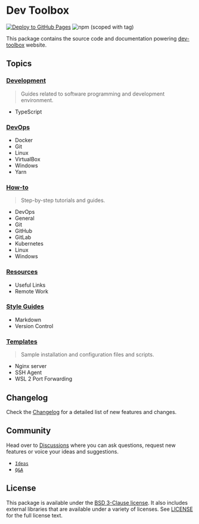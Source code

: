 # Dev Toolbox

[![Deploy to GitHub Pages](https://github.com/rashedmakkouk/dev-toolbox/actions/workflows/deploy-gh-pages.yml/badge.svg)][dev-toolbox-website]
![npm (scoped with tag)](https://img.shields.io/npm/v/@rashedmakkouk/dev-toolbox/latest)

This package contains the source code and documentation powering [dev-toolbox][dev-toolbox-website] website.

## Topics

### [Development](./content/development/index.md)

> Guides related to software programming and development environment.

- TypeScript

### [DevOps](./content/devops/index.md)

- Docker
- Git
- Linux
- VirtualBox
- Windows
- Yarn

### [How-to](./content/how-to/index.md)

> Step-by-step tutorials and guides.

- DevOps
- General
- Git
- GitHub
- GitLab
- Kubernetes
- Linux
- Windows

### [Resources](./content/resources/index.md)

- Useful Links
- Remote Work

### [Style Guides](./content/style-guides/index.md)

- Markdown
- Version Control

### [Templates](./content/templates/index.md)

> Sample installation and configuration files and scripts.

- Nginx server
- SSH Agent
- WSL 2 Port Forwarding

## Changelog

Check the [Changelog][changelog] for a detailed list of new features and changes.

## Community

Head over to [Discussions][discussions] where you can ask questions, request new features or voice
your ideas and suggestions.

- [`Ideas`][discussions-ideas]
- [`Q&A`][discussions-q-a]

## License

This package is available under the [BSD 3-Clause license][bsd-3-clause-license]. It also includes
external libraries that are available under a variety of licenses. See [LICENSE][license-file] for
the full license text.

[discussions]: https://github.com/rashedmakkouk/dev-toolbox/discussions
[discussions-ideas]: https://github.com/rashedmakkouk/dev-toolbox/discussions/categories/ideas
[discussions-q-a]: https://github.com/rashedmakkouk/dev-toolbox/discussions/categories/q-a
[issues]: https://github.com/rashedmakkouk/dev-toolbox/issues
[changelog]: https://github.com/rashedmakkouk/dev-toolbox/blob/main/CHANGELOG.md
[dev-toolbox-website]: https://rashedmakkouk.github.io/dev-toolbox
[bsd-3-clause-license]: https://opensource.org/licenses/BSD-3-Clause
[license-file]: https://github.com/rashedmakkouk/dev-toolbox/blob/main/LICENSE
